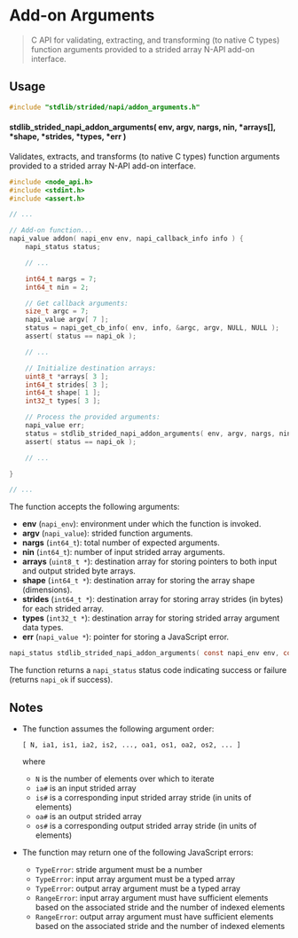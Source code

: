 <!--

@license Apache-2.0

Copyright (c) 2020 The Stdlib Authors.

Licensed under the Apache License, Version 2.0 (the "License");
you may not use this file except in compliance with the License.
You may obtain a copy of the License at

   http://www.apache.org/licenses/LICENSE-2.0

Unless required by applicable law or agreed to in writing, software
distributed under the License is distributed on an "AS IS" BASIS,
WITHOUT WARRANTIES OR CONDITIONS OF ANY KIND, either express or implied.
See the License for the specific language governing permissions and
limitations under the License.

-->

# Add-on Arguments

> C API for validating, extracting, and transforming (to native C types) function arguments provided to a strided array N-API add-on interface.

<!-- Section to include introductory text. Make sure to keep an empty line after the intro `section` element and another before the `/section` close. -->

<section class="intro">

</section>

<!-- /.intro -->

<!-- Package usage documentation. -->

<section class="usage">

## Usage

```c
#include "stdlib/strided/napi/addon_arguments.h"
```

<!-- lint disable maximum-heading-length -->

#### stdlib_strided_napi_addon_arguments( env, argv, nargs, nin, \*arrays[], \*shape, \*strides, \*types, \*err )

Validates, extracts, and transforms (to native C types) function arguments provided to a strided array N-API add-on interface.

```c
#include <node_api.h>
#include <stdint.h>
#include <assert.h>

// ...

// Add-on function...
napi_value addon( napi_env env, napi_callback_info info ) {
    napi_status status;

    // ...

    int64_t nargs = 7;
    int64_t nin = 2;

    // Get callback arguments:
    size_t argc = 7;
    napi_value argv[ 7 ];
    status = napi_get_cb_info( env, info, &argc, argv, NULL, NULL );
    assert( status == napi_ok );

    // ...

    // Initialize destination arrays:
    uint8_t *arrays[ 3 ];
    int64_t strides[ 3 ];
    int64_t shape[ 1 ];
    int32_t types[ 3 ];

    // Process the provided arguments:
    napi_value err;
    status = stdlib_strided_napi_addon_arguments( env, argv, nargs, nin, arrays, shape, strides, types, &err );
    assert( status == napi_ok );

    // ...

}

// ...
```

The function accepts the following arguments:

-   **env** (`napi_env`): environment under which the function is invoked.
-   **argv** (`napi_value`): strided function arguments.
-   **nargs** (`int64_t`): total number of expected arguments.
-   **nin** (`int64_t`): number of input strided array arguments.
-   **arrays** (`uint8_t *`): destination array for storing pointers to both input and output strided byte arrays.
-   **shape** (`int64_t *`): destination array for storing the array shape (dimensions).
-   **strides** (`int64_t *`): destination array for storing array strides (in bytes) for each strided array.
-   **types** (`int32_t *`): destination array for storing strided array argument data types.
-   **err** (`napi_value *`): pointer for storing a JavaScript error.

```c
napi_status stdlib_strided_napi_addon_arguments( const napi_env env, const napi_value *argv, const int64_t nargs, const int64_t nin, uint8_t *arrays[], int64_t *shape, int64_t *strides, int32_t *types, napi_value *err );
```

The function returns a `napi_status` status code indicating success or failure (returns `napi_ok` if success).

</section>

<!-- /.usage -->

<!-- Package usage notes. Make sure to keep an empty line after the `section` element and another before the `/section` close. -->

<section class="notes">

## Notes

-   The function assumes the following argument order:

    ```text
    [ N, ia1, is1, ia2, is2, ..., oa1, os1, oa2, os2, ... ]
    ```

    where

    -   `N` is the number of elements over which to iterate
    -   `ia#` is an input strided array
    -   `is#` is a corresponding input strided array stride (in units of elements)
    -   `oa#` is an output strided array
    -   `os#` is a corresponding output strided array stride (in units of elements)

-   The function may return one of the following JavaScript errors:

    -   `TypeError`: stride argument must be a number
    -   `TypeError`: input array argument must be a typed array
    -   `TypeError`: output array argument must be a typed array
    -   `RangeError`: input array argument must have sufficient elements based on the associated stride and the number of indexed elements
    -   `RangeError`: output array argument must have sufficient elements based on the associated stride and the number of indexed elements

</section>

<!-- /.notes -->

<!-- Package usage examples. -->

<section class="examples">

</section>

<!-- /.examples -->

<!-- Section to include cited references. If references are included, add a horizontal rule *before* the section. Make sure to keep an empty line after the `section` element and another before the `/section` close. -->

<section class="references">

</section>

<!-- /.references -->

<!-- Section for all links. Make sure to keep an empty line after the `section` element and another before the `/section` close. -->

<section class="links">

</section>

<!-- /.links -->
